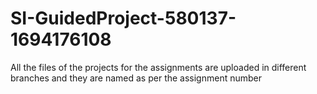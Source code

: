 # SI-GuidedProject-580137-1694176108
All the files of the projects for the assignments are uploaded in different branches and they are named as per the assignment number
